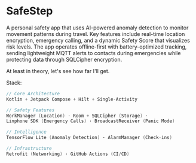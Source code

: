 # SafeStep
A personal safety app that uses AI-powered anomaly detection to monitor movement patterns during travel. Key features include real-time location encryption, emergency calling, and a dynamic Safety Score that visualizes risk levels. The app operates offline-first with battery-optimized tracking, sending lightweight MQTT alerts to contacts during emergencies while protecting data through SQLCipher encryption.

At least in theory, let's see how far I'll get.

Stack:
```kotlin
// Core Architecture
Kotlin + Jetpack Compose + Hilt + Single-Activity

// Safety Features
WorkManager (Location) · Room + SQLCipher (Storage) · 
Linphone SDK (Emergency Calls) · BroadcastReceiver (Panic Mode)

// Intelligence
TensorFlow Lite (Anomaly Detection) · AlarmManager (Check-ins)

// Infrastructure
Retrofit (Networking) · GitHub Actions (CI/CD)

